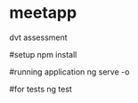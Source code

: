 # meetapp
dvt assessment 

#setup
npm install

#running application
ng serve -o

#for tests
ng test
